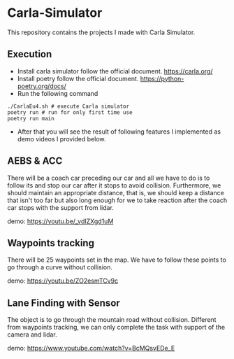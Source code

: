 # Carla-Simulator
This repository contains the projects I made with Carla Simulator.
## Execution
* Install carla simulator follow the official document. https://carla.org/
* Install poetry follow the official document. https://python-poetry.org/docs/
* Run the following command
```
./CarlaEu4.sh # execute Carla simulator
poetry run # run for only first time use
poetry run main
```
* After that you will see the result of following features I implemented as demo videos I provided below.
## AEBS & ACC
There will be a coach car preceding our car and all we have to do is to follow its and stop our car after it stops to avoid collision. Furthermore, we should maintain an appropriate distance, that is, we should keep a distance that isn't too far but also long enough for we to take reaction after the coach car stops with the support from lidar.

demo: https://youtu.be/_vdIZXgd1uM
## Waypoints tracking
There will be 25 waypoints set in the map. We have to follow these points to go through a curve without collision.

demo: https://youtu.be/ZO2esmTCv9c
## Lane Finding with Sensor
The object is to go through the mountain road without collision. Different from waypoints tracking, we can only complete the task with support of the camera and lidar.

demo: https://www.youtube.com/watch?v=BcMQsvEDe_E
